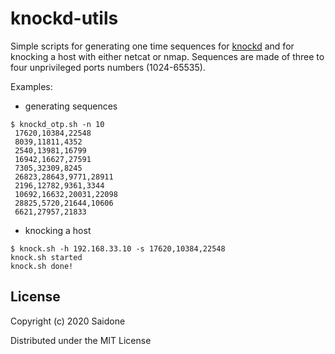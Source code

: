 # knockd-utils
Simple scripts for generating one time sequences for [knockd](https://zeroflux.org/projects/knock) and for knocking a host with either netcat or nmap. Sequences are made of three to four unprivileged ports numbers (1024-65535).

Examples:
* generating sequences
```console
$ knockd_otp.sh -n 10
 17620,10384,22548
 8039,11811,4352
 2540,13981,16799
 16942,16627,27591
 7305,32309,8245
 26823,28643,9771,28911
 2196,12782,9361,3344
 10692,16632,20031,22098
 28825,5720,21644,10606
 6621,27957,21833
 ```
* knocking a host
 ```console
 $ knock.sh -h 192.168.33.10 -s 17620,10384,22548
knock.sh started
knock.sh done!
```

## License
Copyright (c) 2020 Saidone

Distributed under the MIT License
